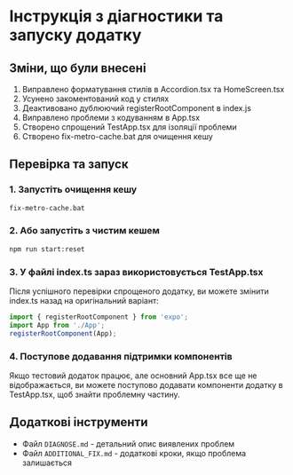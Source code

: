 # Інструкція з діагностики та запуску додатку

## Зміни, що були внесені

1. Виправлено форматування стилів в Accordion.tsx та HomeScreen.tsx
2. Усунено закоментований код у стилях
3. Деактивовано дублюючий registerRootComponent в index.js
4. Виправлено проблеми з кодуванням в App.tsx
5. Створено спрощений TestApp.tsx для ізоляції проблеми
6. Створено fix-metro-cache.bat для очищення кешу

## Перевірка та запуск

### 1. Запустіть очищення кешу 

```bash
fix-metro-cache.bat
```

### 2. Або запустіть з чистим кешем 

```bash
npm run start:reset
```

### 3. У файлі index.ts зараз використовується TestApp.tsx

Після успішного перевірки спрощеного додатку, ви можете змінити index.ts назад на оригінальний варіант:

```javascript
import { registerRootComponent } from 'expo';
import App from './App';
registerRootComponent(App);
```

### 4. Поступове додавання підтримки компонентів

Якщо тестовий додаток працює, але основний App.tsx все ще не відображається, ви можете поступово додавати компоненти додатку в TestApp.tsx, щоб знайти проблемну частину.

## Додаткові інструменти

- Файл `DIAGNOSE.md` - детальний опис виявлених проблем
- Файл `ADDITIONAL_FIX.md` - додаткові кроки, якщо проблема залишається
